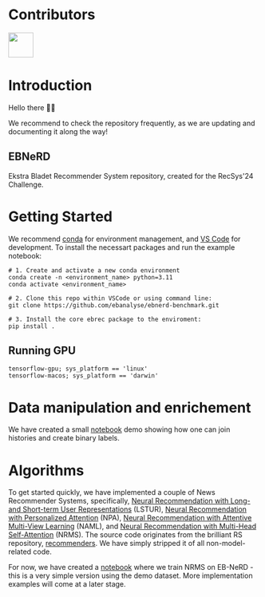# Contributors
<p align="left">
  <img src="https://contributors-img.web.app/image?repo=ebanalyse/ebnerd-benchmark" width = 50/>
</p>

# Introduction
Hello there 👋🏽

We recommend to check the repository frequently, as we are updating and documenting it along the way!

## EBNeRD 
Ekstra Bladet Recommender System repository, created for the RecSys'24 Challenge. 

# Getting Started
We recommend [conda](https://docs.conda.io/projects/conda/en/latest/glossary.html#conda-environment) for environment management, and [VS Code](https://code.visualstudio.com/) for development. To install the necessart packages and run the example notebook:

```
# 1. Create and activate a new conda environment
conda create -n <environment_name> python=3.11
conda activate <environment_name>

# 2. Clone this repo within VSCode or using command line:
git clone https://github.com/ebanalyse/ebnerd-benchmark.git

# 3. Install the core ebrec package to the enviroment:
pip install .
```

## Running GPU
```
tensorflow-gpu; sys_platform == 'linux'
tensorflow-macos; sys_platform == 'darwin'
```

# Data manipulation and enrichement
We have created a small [notebook](https://github.com/ebanalyse/ebnerd-benchmark/blob/main/examples/00_quick_start/dataset_ebnerd.ipynb) demo showing how one can join histories and create binary labels.

# Algorithms
To get started quickly, we have implemented a couple of News Recommender Systems, specifically, 
[Neural Recommendation with Long- and Short-term User Representations](https://aclanthology.org/P19-1033/) (LSTUR),
[Neural Recommendation with Personalized Attention](https://arxiv.org/abs/1907.05559) (NPA),
[Neural Recommendation with Attentive Multi-View Learning](https://arxiv.org/abs/1907.05576) (NAML), and
[Neural Recommendation with Multi-Head Self-Attention](https://aclanthology.org/D19-1671/) (NRMS). 
The source code originates from the brilliant RS repository, [recommenders](https://github.com/recommenders-team/recommenders). We have simply stripped it of all non-model-related code.

For now, we have created a [notebook](https://github.com/ebanalyse/ebnerd-benchmark/blob/main/examples/00_quick_start/nrms_ebnerd.ipynb) where we train NRMS on EB-NeRD - this is a very simple version using the demo dataset. More implementation examples will come at a later stage.

